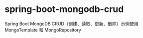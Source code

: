 # spring-boot-mongodb-crud

Spring Boot MongoDB CRUD（创建、读取、更新、删除）示例使用 MongoTemplate 和 MongoRepository

